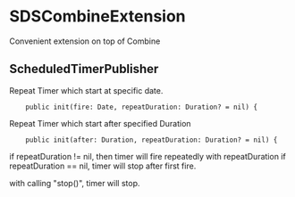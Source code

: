 # SDSCombineExtension

Convenient extension on top of Combine

## ScheduledTimerPublisher

Repeat Timer which start at specific date.

```
    public init(fire: Date, repeatDuration: Duration? = nil) {
```

Repeat Timer which start after specified Duration
```
    public init(after: Duration, repeatDuration: Duration? = nil) {
```

if repeatDuration != nil, then timer will fire repeatedly with repeatDuration
if repeatDuration == nil, timer will stop after first fire.

with calling "stop()", timer will stop.
